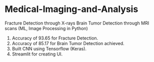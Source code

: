 # Medical-Imaging-and-Analysis
Fracture Detection through X-rays
Brain Tumor Detection through MRI scans
(ML, Image Processing in Python) 
1. Accuracy of 93.65 for Fracture Detection.
2. Accuracy of 85.17 for Brain Tumor Detection achieved.
3. Built CNN using Tensorflow (Keras).
4. Streamlit for creating UI.
